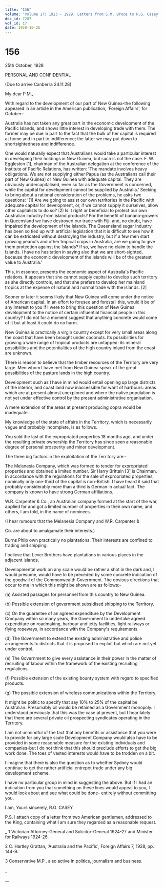 ```yaml
---
title: "156"
volume: "Volume 17: 1923 - 1929, Letters from S.M. Bruce to R.G. Casey"
doc_id: 7287
vol_id: 17
date: 1928-10-25
---
```


# 156

25th October, 1928

PERSONAL AND CONFIDENTIAL

(Due to arrive Canberra 24.11.28)

My dear P.M.,

With regard to the development of our part of New Guinea-the following appeared in an article in the American publication, 'Foreign Affairs', for October:-

Australia has not taken any great part in the economic development of the Pacific Islands, and shows little interest in developing trade with them. The former may be due in part to the fact that the bulk of her capital is required at home and in part to indifference; the latter we may put down to shortsightedness and indifference.

One would naturally expect that Australians would take a particular interest in developing their holdings in New Guinea, but such is not the case. F. W. Eggleston [1], chairman of the Australian delegation at the conference of the Institute of Pacific Relations, has written: 'The mandate involves heavy obligations. We are not supplying either Papua (as the Australians call their part of New Guinea) or New Guinea with adequate capital. They are obviously undercapitalised, even so far as the Government is concerned, while the capital for development cannot be supplied by Australia.' Seeking to bring about a rational consideration of the problems, he asks two questions: '(1) Are we going to assist our own territories in the Pacific with adequate capital for development, or, if we cannot supply it ourselves, allow other capitalists to do so? (2) Is it right or beneficial to protect our own Australian industry from island products? For the benefit of banana-growers in Queensland we have destroyed our trade with Fiji, and, no doubt, have impaired the development of the islands. The Queensland sugar industry has been so tied up with artificial legislation that it is difficult to see how it can be extricated without destroying the industry, but if a few men start growing peanuts and other tropical crops in Australia, are we going to give them protection against the Islands? If so, we have no claim to handle the Islands. I have no hesitation in saying also that we are short-sighted, because the economic development of the Islands will be of the greatest value to Australia.'

This, in essence, presents the economic aspect of Australia's Pacific relations. It appears that she cannot supply capital to develop such territory as she directly controls, and that she prefers to develop her mainland tropics at the expense of natural and normal trade with the islands. [2]

Sooner or later it seems likely that New Guinea will come under the notice of American capital. In an effort to foresee and forestall this, would it be of any interest to you if I were to bring this question of New Guinea development to the notice of certain influential financial people in this country? I do not for a moment suggest that anything concrete would come of it but at least it could do no harm.

New Guinea is practically a virgin country except for very small areas along the coast that have been brought under coconuts. Its possibilities for growing a wide range of tropical products are untapped: its mineral possibilities and the potentialities of the high country inland from the coast are unknown.

There is reason to believe that the timber resources of the Territory are very large. Men whom I have met from New Guinea speak of the great possibilities of the pasture lands in the high country.

Development such as I have in mind would entail opening up large districts of the interior, and coast land now inaccessible for want of harbours: areas which are at present almost unexplored and where the native population is not yet under effective control by the present administrative organisation.

A mere extension of the areas at present producing copra would be inadequate.

My knowledge of the state of affairs in the Territory, which is necessarily vague and probably incomplete, is as follows.

You sold the last of the expropriated properties 18 months ago, and under the resulting private ownership the Territory has since seen a reasonable degree of personal prosperity and minor development.

The three big factors in the exploitation of the Territory are:-

The Melanesia Company, which was formed to tender for expropriated properties and obtained a limited number. Sir Harry Brittain [3] is Chairman. In accordance with the regulations for the sale of expropriated properties, nominally only one-third of the capital is non-British. I have heard it said that probably considerably more than a third is German in actual fact. The company is known to have strong German affiliations.

W.R. Carpenter &amp; Co., an Australian company formed at the start of the war, applied for and got a limited number of properties in their own name, and others, I am told, in the name of nominees.

(I hear rumours that the Melanesia Company and W.R. Carpenter &amp;

Co. are about to amalgamate their interests.)

Burns Philp own practically no plantations. Their interests are confined to trading and shipping.

I believe that Lever Brothers have plantations in various places in the adjacent islands.

Developmental work on any scale would be rather a shot in the dark and, I would presume, would have to be preceded by some concrete indication of the goodwill of the Commonwealth Government. The obvious directions that occur to me in which this might be shown are as follows:-

(a) Assisted passages for personnel from this country to New Guinea.

(b) Possible extension of government subsidised shipping to the Territory.

(c) On the guarantee of an agreed expenditure by the Development Company within so many years, the Government to undertake agreed expenditure on roadmaking, harbour and jetty facilities, light railways or flying ropeways, in accordance with the Company's requirements.

(d) The Government to extend the existing administrative and police arrangements to districts that it is proposed to exploit but which are not yet under control.

(e) The Government to give every assistance in their power in the matter of recruiting of labour within the framework of the existing recruiting regulations.

(f) Possible extension of the existing bounty system with regard to specified products.

(g) The possible extension of wireless communications within the Territory.

It might be politic to specify that say 10% to 25% of the capital be Australian. Presumably oil would be retained as a Government monopoly. I understood previously that this was the case at present, but I hear lately that there are several private oil prospecting syndicates operating in the Territory.

I am not unmindful of the fact that any benefits or assistance that you were to provide for any large scale Development Company would also have to be provided in some reasonable measure for the existing individuals and companies-but I do not think that this should preclude efforts to get the big work done. The toes of vested interests would have to be trodden on a bit.

I imagine that there is also the question as to whether Sydney would continue to get the rather artificial entrepot trade under any big development scheme.

I have no particular group in mind in suggesting the above. But if I had an indication from you that something on these lines would appeal to you, I would look about and see what could be done- entirely without committing you.

I am, Yours sincerely, R.G. CASEY

P.S. I attach copy of a letter from two American gentlemen, addressed to the King, containing what I am sure they regarded as a reasonable request.

_ 1 Victorian Attorney-General and Solicitor-General 1924-27 and Minister for Railways 1924-26.

2 C. Hartley Grattan, 'Australia and the Pacific', Foreign Affairs 7, 1928, pp. 144-9.

3 Conservative M.P., also active in politics, journalism and business.

_

__
